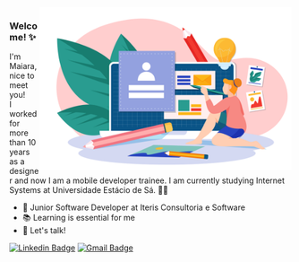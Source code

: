 <img align="right" src="https://raw.githubusercontent.com/MaiaraSantos/MaiaraSantos/main/ilustra-principal.png" width="450"/>

### Welcome! ✨
I'm Maiara, nice to meet you! <br>I worked for more than 10 years as a designer and now I am a mobile developer trainee. I am currently studying Internet Systems at Universidade Estácio de Sá. 👩‍💻

- 🚀 Junior Software Developer at Iteris Consultoria e Software
- 📚 Learning is essential for me
- 💬 Let's talk!

[![Linkedin Badge](https://img.shields.io/badge/-Maiara%20Santos-0073B1?style=flat-square&logo=Linkedin&logoColor=white&link=https://www.linkedin.com/in/maiara--santos/)](https://www.linkedin.com/in/maiara--santos/) [![Gmail Badge](https://img.shields.io/badge/-mds.llalla@gmail.com-E34133?style=flat-square&logo=Gmail&logoColor=white&link=mds.llalla@gmail.com)](mailto:mds.llalla@gmail.com)

